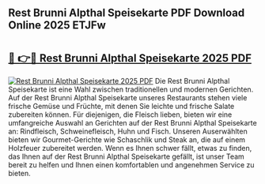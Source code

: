 ## Rest Brunni Alpthal Speisekarte PDF Download Online 2025 ETJFw

# <h2><a href="http://gcd7rui.nevu.top/?p=Rest+Brunni+Alpthal+Speisekarte">🔗 👉🔴 Rest Brunni Alpthal Speisekarte 2025 PDF</a></h2>

[![Rest Brunni Alpthal Speisekarte 2025 PDF](https://i.imgur.com/dBaPXMq.png)](http://gcd7rui.nevu.top/?p=Rest+Brunni+Alpthal+Speisekarte)
Die Rest Brunni Alpthal Speisekarte ist eine Wahl zwischen traditionellen und modernen Gerichten. Auf der Rest Brunni Alpthal Speisekarte unseres Restaurants stehen viele frische Gemüse und Früchte, mit denen Sie leichte und frische Salate zubereiten können. Für diejenigen, die Fleisch lieben, bieten wir eine umfangreiche Auswahl an Gerichten auf der Rest Brunni Alpthal Speisekarte an: Rindfleisch, Schweinefleisch, Huhn und Fisch. Unseren Auserwählten bieten wir Gourmet-Gerichte wie Schaschlik und Steak an, die auf einem Holzfeuer zubereitet werden. Wenn es Ihnen schwer fällt, etwas zu finden, das Ihnen auf der Rest Brunni Alpthal Speisekarte gefällt, ist unser Team bereit zu helfen und Ihnen einen komfortablen und angenehmen Service zu bieten.
